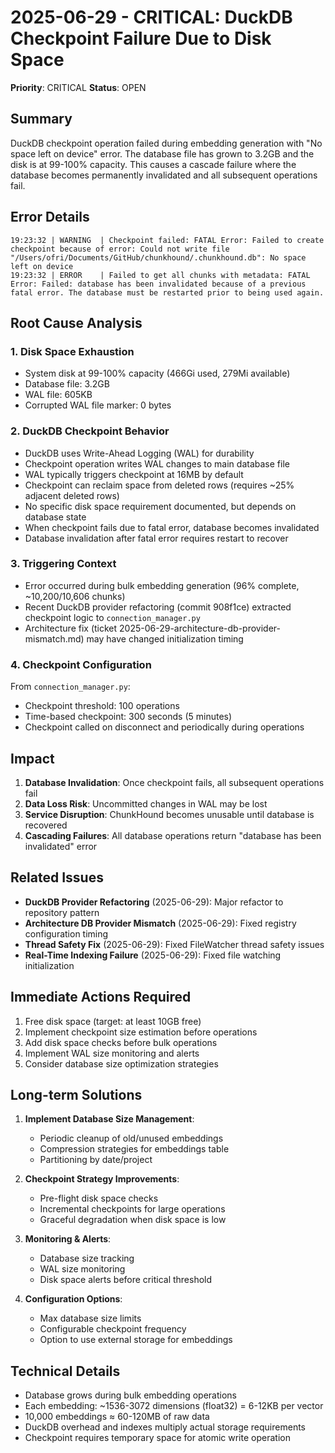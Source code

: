 # 2025-06-29 - CRITICAL: DuckDB Checkpoint Failure Due to Disk Space

**Priority**: CRITICAL
**Status**: OPEN

## Summary
DuckDB checkpoint operation failed during embedding generation with "No space left on device" error. The database file has grown to 3.2GB and the disk is at 99-100% capacity. This causes a cascade failure where the database becomes permanently invalidated and all subsequent operations fail.

## Error Details
```
19:23:32 | WARNING  | Checkpoint failed: FATAL Error: Failed to create checkpoint because of error: Could not write file "/Users/ofri/Documents/GitHub/chunkhound/.chunkhound.db": No space left on device
19:23:32 | ERROR    | Failed to get all chunks with metadata: FATAL Error: Failed: database has been invalidated because of a previous fatal error. The database must be restarted prior to being used again.
```

## Root Cause Analysis

### 1. Disk Space Exhaustion
- System disk at 99-100% capacity (466Gi used, 279Mi available)
- Database file: 3.2GB
- WAL file: 605KB
- Corrupted WAL file marker: 0 bytes

### 2. DuckDB Checkpoint Behavior
- DuckDB uses Write-Ahead Logging (WAL) for durability
- Checkpoint operation writes WAL changes to main database file
- WAL typically triggers checkpoint at 16MB by default
- Checkpoint can reclaim space from deleted rows (requires ~25% adjacent deleted rows)
- No specific disk space requirement documented, but depends on database state
- When checkpoint fails due to fatal error, database becomes invalidated
- Database invalidation after fatal error requires restart to recover

### 3. Triggering Context
- Error occurred during bulk embedding generation (96% complete, ~10,200/10,606 chunks)
- Recent DuckDB provider refactoring (commit 908f1ce) extracted checkpoint logic to `connection_manager.py`
- Architecture fix (ticket 2025-06-29-architecture-db-provider-mismatch.md) may have changed initialization timing

### 4. Checkpoint Configuration
From `connection_manager.py`:
- Checkpoint threshold: 100 operations
- Time-based checkpoint: 300 seconds (5 minutes)
- Checkpoint called on disconnect and periodically during operations

## Impact
1. **Database Invalidation**: Once checkpoint fails, all subsequent operations fail
2. **Data Loss Risk**: Uncommitted changes in WAL may be lost
3. **Service Disruption**: ChunkHound becomes unusable until database is recovered
4. **Cascading Failures**: All database operations return "database has been invalidated" error

## Related Issues
- **DuckDB Provider Refactoring** (2025-06-29): Major refactor to repository pattern
- **Architecture DB Provider Mismatch** (2025-06-29): Fixed registry configuration timing
- **Thread Safety Fix** (2025-06-29): Fixed FileWatcher thread safety issues
- **Real-Time Indexing Failure** (2025-06-29): Fixed file watching initialization

## Immediate Actions Required
1. Free disk space (target: at least 10GB free)
2. Implement checkpoint size estimation before operations
3. Add disk space checks before bulk operations
4. Implement WAL size monitoring and alerts
5. Consider database size optimization strategies

## Long-term Solutions
1. **Implement Database Size Management**:
   - Periodic cleanup of old/unused embeddings
   - Compression strategies for embeddings table
   - Partitioning by date/project

2. **Checkpoint Strategy Improvements**:
   - Pre-flight disk space checks
   - Incremental checkpoints for large operations
   - Graceful degradation when disk space is low

3. **Monitoring & Alerts**:
   - Database size tracking
   - WAL size monitoring
   - Disk space alerts before critical threshold

4. **Configuration Options**:
   - Max database size limits
   - Configurable checkpoint frequency
   - Option to use external storage for embeddings

## Technical Details
- Database grows during bulk embedding operations
- Each embedding: ~1536-3072 dimensions (float32) = 6-12KB per vector
- 10,000 embeddings ≈ 60-120MB of raw data
- DuckDB overhead and indexes multiply actual storage requirements
- Checkpoint requires temporary space for atomic write operation